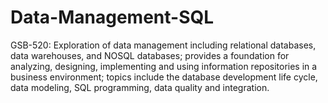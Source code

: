 # Data-Management-SQL
GSB-520: Exploration of data management including relational databases, data warehouses, and NOSQL
databases; provides a foundation for analyzing, designing, implementing and using information
repositories in a business environment; topics include the database development life cycle, data
modeling, SQL programming, data quality and integration.
